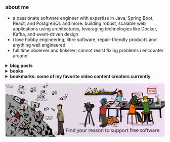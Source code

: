 ### about me
- a passionate software engineer with expertise in Java, Spring Boot, React, and PostgreSQL and more. 
building robust, scalable web applications using architectures, leveraging technologies like Docker, Kafka, and event-driven design
- i love hobby engineering, libre software, repair-friendly products and anything well engineered
- full time observer and tinkerer; cannot resist fixing problems i encounter around


<details>
<summary><strong>blog posts</strong></summary>
  
- [Dependency Injection](https://can.kurttekin.com/2024/09/dependency-injection.html)
- [How To Secure Your Spring Application](http://can.kurttekin.com/2024/08/how-to-secure-your-spring-application.html)
- [Event Sourcing Pattern](http://can.kurttekin.com/2024/08/event-sourcing-pattern.html)
- [Immutability](http://can.kurttekin.com/2024/08/immutability-in-software-design.html)
- [Onion Architecture](http://can.kurttekin.com/2024/07/onion-architecture.html)
- [Design Patterns](http://can.kurttekin.com/2024/06/design-patterns.html)

</details>



<details>
<summary><strong>books</strong></summary>

- [x] 📖 [Free Software, Free Society: Selected Essays of Richard M. Stallman]()
- [x] 📖 [Software Engineering - Ian Sommerville]()
- [x] 📖 [Design Patterns - Gang Of Four]()
- [x] 📖 [Clean Code: A Handbook of Agile Software Craftsmanship - Robert C. Martin]()
- [x] 📖 [Dive Into Design Patterns - Alexander Shvets]()
- [X] 📖 [Spring Microservices in Action - John Carnell, Illary Huaylupo Sánchez]()
- [X] 📖 [Spring Start Here Learn what you need and learn it well - Laurentiu Spilca]() 
- [ ] 📖 [Patterns of Enterprise Application Architecture - Martin Fowler]()
- [X] 📖 [Domain-Driven Design - Eric Evans]()
- [ ] 📖 [Test Driven Development - Kent Beck]()
- [ ] 📖 [Algorithms - Robert Sedgewick]()
- [X] 📖 [A Common-Sense Guide to Data Structures and Algorithms - Jay Wengrow]()
- [ ] 📖 [Grokking Algorithms - Aditya Bhargava]()
- [ ] 📖 [The Pragmatic Programmer - David Thomas, Andrew Hunt]()

</details>

<details>
<summary><strong>bookmarks: some of my favorite video content creators currently</strong></summary>
  
- [bigclivedotcom](https://www.youtube.com/@bigclivedotcom)
- [Technology Connections](https://www.youtube.com/@TechnologyConnections)
- [Computerphile](https://www.youtube.com/@Computerphile)
- [Low Level Learning](https://www.youtube.com/@LowLevelLearning)
- [David Bombal](https://www.youtube.com/@davidbombal)
- [fern](https://www.youtube.com/@fern-tv)

</details>

[![alt text](banner.png)](http://u.fsf.org/16e)
